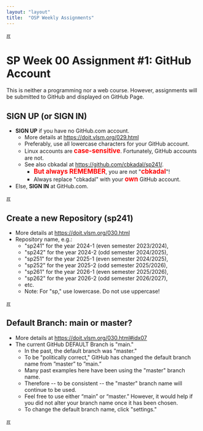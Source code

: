 ```yaml
---
layout: "layout"
title:  "OSP Weekly Assignments"
---
```


[&#x213C;](#endofpage)<br id="idx00">
# SP Week 00 Assignment #1: GitHub Account

This is neither a programming nor a web course.
However, assignments will be submitted to GitHub and displayed on GitHub Page.

## SIGN UP (or SIGN IN)

* **SIGN UP** if you have no GitHub.com account.
  * More details at <https://doit.vlsm.org/029.html>
  * Preferably, use all lowercase characters for your GitHub account.
  * Linux accounts are <span style="color:red; font-weight:bold; font-size:larger;">case-sensitive</span>.
    Fortunately, GitHub accounts are not. 
  * See also cbkadal at <https://github.com/cbkadal/sp241/>.
    * <span style="color:red; font-weight:bold; font-size:larger;">But always REMEMBER</span>,
      you are not "<span style="color:red; font-weight:bold; font-size:larger;">cbkadal</span>"!
    *  Always replace "cbkadal" with your 
       <span style="color:red; font-weight:bold; font-size:larger;">own</span>
       GitHub account.
* Else, **SIGN IN** at GitHub.com.

[&#x213C;](#)<br id="idx01">
## Create a new Repository (sp241)
* More details at <https://doit.vlsm.org/030.html>
* Repository name, e.g.:
  * "sp241" for the year 2024-1 (even semester 2023/2024),
  * "sp242" for the year 2024-2 (odd semester 2024/2025),
  * "sp251" for the year 2025-1 (even semester 2024/2025),
  * "sp252" for the year 2025-2 (odd semester 2025/2026),
  * "sp261" for the year 2026-1 (even semester 2025/2026),
  * "sp262" for the year 2026-2 (odd semester 2026/2027),
  * etc.
  * Note: For "sp," use lowercase. Do not use uppercase!

[&#x213C;](#)<br id="idx02">
## Default Branch: **main** or **master**?

* More details at <https://doit.vlsm.org/030.html#idx07>
* The current GitHub DEFAULT Branch is "main."
  * In the past, the default branch was "master."
  * To be "politically correct," GitHub has changed the default branch
    name from ”master” to ”main.”
  * Many past examples here have been using the "master" branch name.
  * Therefore -- to be consistent -- the "master" branch name will
    continue to be used.
  * Feel free to use either “main” or “master.” However, 
    it would help if you did not alter your branch name once it has been chosen.
  * To change the default branch name, click "settings."

[&#x213C;](#)<br id="endofpage"><br>

